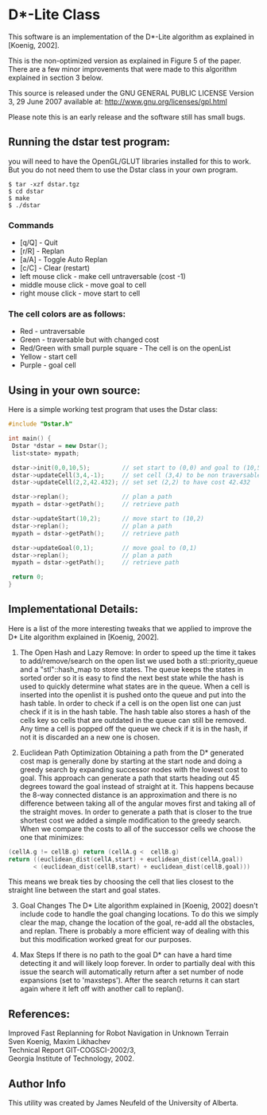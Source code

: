 # D*-Lite Class

This software is an implementation of the D*-Lite algorithm as explained in [Koenig, 2002].

This is the non-optimized version as explained in Figure 5 of the paper. There are a few minor improvements that were made to this algorithm explained in section 3 below.

This source is released under the GNU GENERAL PUBLIC LICENSE Version 3, 29 June 2007 available at: http://www.gnu.org/licenses/gpl.html

Please note this is an early release and the software still has small bugs.

## Running the dstar test program:
you will need to have the OpenGL/GLUT libraries installed for this to work. But you do not need them to use the Dstar class in your own program.
```
$ tar -xzf dstar.tgz
$ cd dstar
$ make
$ ./dstar
```

### Commands
* [q/Q] - Quit
* [r/R] - Replan
* [a/A] - Toggle Auto Replan
* [c/C] - Clear (restart)
* left mouse click - make cell untraversable (cost -1)
* middle mouse click - move goal to cell
* right mouse click - move start to cell

### The cell colors are as follows:
* Red - untraversable
* Green - traversable but with changed cost
* Red/Green with small purple square - The cell is on the openList
* Yellow - start cell
* Purple - goal cell

## Using in your own source:
Here is a simple working test program that uses the Dstar class:

```cpp
#include "Dstar.h"

int main() {
 Dstar *dstar = new Dstar();
 list<state> mypath;

 dstar->init(0,0,10,5);         // set start to (0,0) and goal to (10,5)
 dstar->updateCell(3,4,-1);     // set cell (3,4) to be non traversable
 dstar->updateCell(2,2,42.432); // set set (2,2) to have cost 42.432

 dstar->replan();               // plan a path
 mypath = dstar->getPath();     // retrieve path

 dstar->updateStart(10,2);      // move start to (10,2)
 dstar->replan();               // plan a path
 mypath = dstar->getPath();     // retrieve path

 dstar->updateGoal(0,1);        // move goal to (0,1)
 dstar->replan();               // plan a path
 mypath = dstar->getPath();     // retrieve path

 return 0;
}
```

## Implementational Details:
Here is a list of the more interesting tweaks that we applied to improve the D* Lite algorithm explained in [Koenig, 2002].

1. The Open Hash and Lazy Remove:
 In order to speed up the time it takes to add/remove/search on the open list we used both a stl::priority_queue and a "stl"::hash_map to store states. The queue keeps the states in sorted order so it is easy to find the next best state while the hash is used to quickly determine what states are in the queue. When a cell is inserted into the openlist it is pushed onto the queue and put into the hash table. In order to check if a cell is on the open list one can just check if it is in the hash table. The hash table also stores a hash of the cells key so cells that are outdated in the queue can still be removed. Any time a cell is popped off the queue we check if it is in the hash, if not it is discarded an a new one is chosen.

2. Euclidean Path Optimization
 Obtaining a path from the D* generated cost map is generally done by starting at the start node and doing a greedy search by expanding successor nodes with the lowest cost to  goal. This approach can generate a path that starts heading out 45 degrees toward the goal instead of straight at it. This happens because the 8-way connected distance is an approximation and there is no difference between taking all of the angular moves first and taking all of the straight moves. In order to generate a path that is closer to the true shortest cost we added a simple modification to the greedy search. When we compare the costs to all of the successor cells we choose the one that minimizes:
```cpp
(cellA.g != cellB.g) return (cellA.g <  cellB.g)
return ((euclidean_dist(cellA,start) + euclidean_dist(cellA,goal))
       < (euclidean_dist(cellB,start) + euclidean_dist(cellB,goal)))
```
This means we break ties by choosing the cell that lies closest to the straight line between the start and goal states.

3. Goal Changes
 The D* Lite algorithm explained in [Koenig, 2002] doesn't include code to handle the goal changing locations. To do this we simply clear the map, change the location of the goal, re-add all the obstacles, and replan. There is probably a more efficient way of dealing with this but this modification worked great for our purposes.

4. Max Steps
 If there is no path to the goal D* can have a hard time detecting it and will likely loop forever. In order to partially deal with this issue the search will automatically return after a set number of node expansions (set to 'maxsteps'). After the search returns it can start again where it left off with another call to replan().

## References:
Improved Fast Replanning for Robot Navigation in Unknown Terrain<br>
Sven Koenig, Maxim Likhachev<br>
Technical Report GIT-COGSCI-2002/3,<br>
Georgia Institute of Technology, 2002.

## Author Info
This utility was created by James Neufeld of the University of Alberta.
